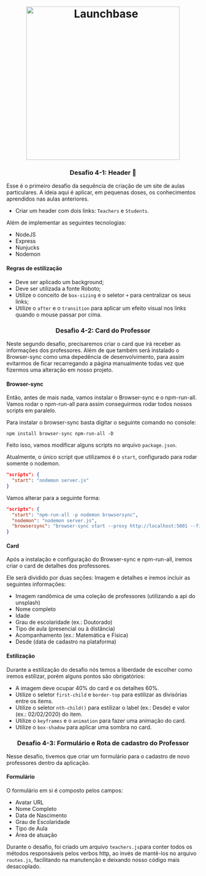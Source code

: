 <h1 align="center">
    <img alt="Launchbase" src="https://storage.googleapis.com/golden-wind/bootcamp-launchbase/logo.png" width="400px" />
</h1>

<h3 align="center">
  Desafio 4-1: Header 🚀
</h3>

Esse é o primeiro desafio da sequência de criação de um site de aulas particulares. A ideia aqui é aplicar, em pequenas doses, os conhecimentos aprendidos nas aulas anteriores.

- Criar um header com dois links: `Teachers` e `Students`.

Além de implementar as seguintes tecnologias:

- NodeJS
- Express
- Nunjucks
- Nodemon

#### Regras de estilização

- Deve ser aplicado um background;
- Deve ser utilizada a fonte Roboto;
- Utilize o conceito de `box-sizing` e o seletor `+` para centralizar os seus links;
- Utilize o `after` e o `transition` para aplicar um efeito visual nos links quando o mouse passar por cima.

<h3 align="center">
  Desafio 4-2: Card do Professor
</h3>

Neste segundo desafio, precisaremos criar o card que irá receber as informações dos professores. Além de que também será instalado o Browser-sync como uma depedência de desenvolvimento, para assim evitarmos de ficar recarregando a página manualmente todas vez que fizermos uma alteração em nosso projeto.

#### Browser-sync

Então, antes de mais nada, vamos instalar o Browser-sync e o npm-run-all.
Vamos rodar o npm-run-all para assim conseguirmos rodar todos nossos scripts em paralelo.

Para instalar o browser-sync basta digitar o seguinte comando no console:

```
npm install browser-sync npm-run-all -D
```

Feito isso, vamos modificar alguns scripts no arquivo `package.json`.

Atualmente, o único script que utilizamos é o `start`, configurado para rodar somente o nodemon.

```json
"scripts": {
  "start": "nodemon server.js"
}
```

Vamos alterar para a seguinte forma:

```json
"scripts": {
  "start": "npm-run-all -p nodemon browsersync",
  "nodemon": "nodemon server.js",
  "browsersync": "browser-sync start --proxy http://localhost:5001 --files 'public,views'" 
}
```

#### Card

Após a instalação e configuração do Browser-sync e npm-run-all, iremos criar o card de detalhes dos professores.

Ele será dividido por duas seções: Imagem e detalhes e iremos incluir as seguintes informações:

  - Imagem randômica de uma coleção de professores (utilizando a api do unsplash)
  - Nome completo
  - Idade
  - Grau de escolaridade (ex.: Doutorado)
  - Tipo de aula (presencial ou à distância)
  - Acompanhamento (ex.: Matemática e Física)
  - Desde (data de cadastro na plataforma)

#### Estilização

Durante a estilização do desafio nós temos a liberdade de escolher como iremos estilizar, porém alguns pontos são obrigatórios:

  - A imagem deve ocupar 40% do card e os detalhes 60%.
  - Utilize o seletor `first-child` e `border-top` para estilizar as divisórias entre os items.
  - Utilize o seletor `nth-child()` para estilizar o label (ex.: Desde) e valor (ex.: 02/02/2020) do item.
  - Utilize o `keyframes` e o `animation` para fazer uma animação do card.
  - Utilize o `box-shadow` para aplicar uma sombra no card.


<h3 align="center">
  Desafio 4-3: Formulário e Rota de cadastro do Professor
</h3>

Nesse desafio, tivemos que criar um formulário para o cadastro de novo professores dentro da aplicação.

#### Formulário

O formulário em si é composto pelos campos:
  
  - Avatar URL
  - Nome Completo
  - Data de Nascimento
  - Grau de Escolaridade
  - Tipo de Aula
  - Área de atuação

Durante o desafio, foi criado um arquivo `teachers.js`para conter todos os métodos responsáveis pelos verbos http, ao invés de mantê-los no arquivo `routes.js`, facilitando na manutenção e deixando nosso código mais desacoplado.